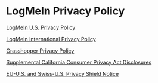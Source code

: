 LogMeIn Privacy Policy
======================

[LogMeIn U.S. Privacy Policy](https://www.logmeininc.com/legal/privacy/us)

[LogMeIn International Privacy Policy](https://www.logmeininc.com/legal/privacy/international)

[Grasshopper Privacy Policy](https://www.logmeininc.com/legal/privacy/grasshopper)

[Supplemental California Consumer Privacy Act Disclosures](https://www.logmeininc.com/legal/privacy/california)

[EU-U.S. and Swiss-U.S. Privacy Shield Notice](https://www.logmeininc.com/legal/privacy-shield)